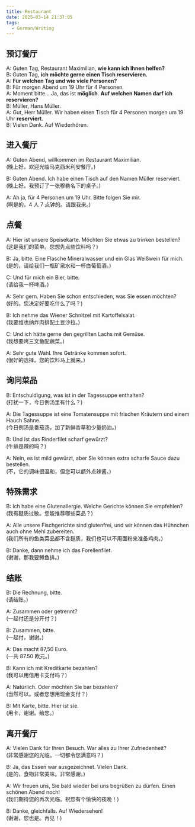 ```yaml
---
title: Restaurant
date: 2025-03-14 21:37:05
tags: 
  - German/Writing
---
```


## 预订餐厅

A: Guten Tag, Restaurant Maximilian, **wie kann ich Ihnen helfen?**  
B: Guten Tag, **ich möchte gerne einen Tisch reservieren.**  
A: **Für welchen Tag und wie viele Personen?**  
B: Für morgen Abend um 19 Uhr für 4 Personen.  
A: Moment bitte… Ja, das ist **möglich**. **Auf welchen Namen darf ich reservieren?**  
B: Müller, Hans Müller.  
A: Gut, Herr Müller. Wir haben einen Tisch für 4 Personen morgen um 19 Uhr **reserviert**.  
B: Vielen Dank. Auf Wiederhören.  

## 进入餐厅

A: Guten Abend, willkommen im Restaurant Maximilian.  
   (晚上好，欢迎光临马克西米利安餐厅。)

B: Guten Abend. Ich habe einen Tisch auf den Namen Müller reserviert.  
   (晚上好。我预订了一张穆勒名下的桌子。)

A: Ah ja, für 4 Personen um 19 Uhr. Bitte folgen Sie mir.  
   (啊是的，4 人 7 点钟的。请跟我来。)

## 点餐

A: Hier ist unsere Speisekarte. Möchten Sie etwas zu trinken bestellen?  
   (这是我们的菜单。您想先点些饮料吗？)

B: Ja, bitte. Eine Flasche Mineralwasser und ein Glas Weißwein für mich.  
   (是的，请给我们一瓶矿泉水和一杯白葡萄酒。)

C: Und für mich ein Bier, bitte.  
   (请给我一杯啤酒。)

A: Sehr gern. Haben Sie schon entschieden, was Sie essen möchten?  
   (好的。您决定好要吃什么了吗？)

B: Ich nehme das Wiener Schnitzel mit Kartoffelsalat.  
   (我要维也纳炸肉排配土豆沙拉。)

C: Und ich hätte gerne den gegrillten Lachs mit Gemüse.  
   (我想要烤三文鱼配蔬菜。)

A: Sehr gute Wahl. Ihre Getränke kommen sofort.  
   (很好的选择。您的饮料马上就来。)

## 询问菜品

B: Entschuldigung, was ist in der Tagessuppe enthalten?  
   (打扰一下，今日例汤里有什么？)

A: Die Tagessuppe ist eine Tomatensuppe mit frischen Kräutern und einem Hauch Sahne.  
   (今日例汤是番茄汤，加了新鲜香草和少量奶油。)

B: Und ist das Rinderfilet scharf gewürzt?  
   (牛排是辣的吗？)

A: Nein, es ist mild gewürzt, aber Sie können extra scharfe Sauce dazu bestellen.  
   (不，它的调味很温和，但您可以额外点辣酱。)

## 特殊需求

B: Ich habe eine Glutenallergie. Welche Gerichte können Sie empfehlen?  
   (我有麸质过敏。您能推荐哪些菜品？)

A: Alle unsere Fischgerichte sind glutenfrei, und wir können das Hühnchen auch ohne Mehl zubereiten.  
   (我们所有的鱼类菜品都不含麸质，我们也可以不用面粉来准备鸡肉。)

B: Danke, dann nehme ich das Forellenfilet.  
   (谢谢，那我要鳟鱼排。)

## 结账

B: Die Rechnung, bitte.  
   (请结账。)

A: Zusammen oder getrennt?  
   (一起付还是分开付？)

B: Zusammen, bitte.  
   (一起付，谢谢。)

A: Das macht 87,50 Euro.  
   (一共 87.50 欧元。)

B: Kann ich mit Kreditkarte bezahlen?  
   (我可以用信用卡支付吗？)

A: Natürlich. Oder möchten Sie bar bezahlen?  
   (当然可以。或者您想用现金支付？)

B: Mit Karte, bitte. Hier ist sie.  
   (用卡，谢谢。给您。)

## 离开餐厅

A: Vielen Dank für Ihren Besuch. War alles zu Ihrer Zufriedenheit?  
   (非常感谢您的光临。一切都令您满意吗？)

B: Ja, das Essen war ausgezeichnet. Vielen Dank.  
   (是的，食物非常美味。非常感谢。)

A: Wir freuen uns, Sie bald wieder bei uns begrüßen zu dürfen. Einen schönen Abend noch!  
   (我们期待您的再次光临。祝您有个愉快的夜晚！)

B: Danke, gleichfalls. Auf Wiedersehen!  
   (谢谢，您也是。再见！)
